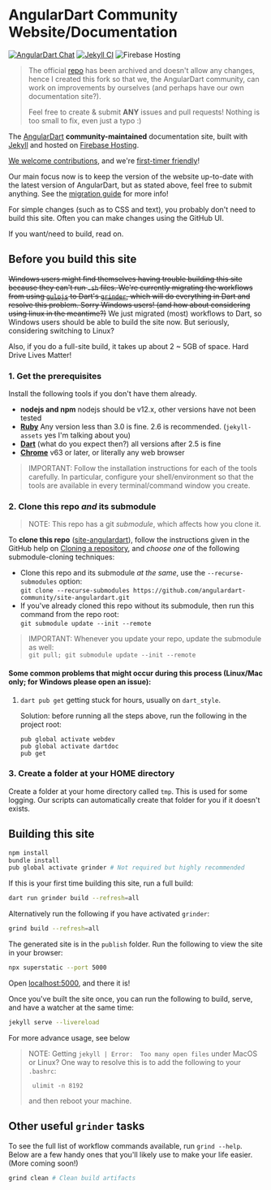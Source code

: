 # AngularDart Community Website/Documentation

[![AngularDart Chat](https://img.shields.io/gitter/room/angulardart/community?color=blue&label=angulardart%2Fcommunity&logo=matrix)](https://gitter.im/angulardart/community)
[![Jekyll CI](https://img.shields.io/github/workflow/status/angulardart-community/site-angulardart/Jekyll%20CI)](https://github.com/angulardart-community/site-angulardart/actions/workflows/ci.yml)
![Firebase Hosting](https://img.shields.io/github/workflow/status/angulardart-community/site-angulardart/Publish%20Website?label=release)

> The official [repo](https://github.com/angulardart/angular) has been archived and doesn't allow any changes, hence I created this fork so that we, the AngularDart community, can work on improvements by ourselves (and perhaps have our own documentation site?).
> 
> Feel free to create & submit **ANY** issues and pull requests! Nothing is too small to fix, even just a typo :)

The [AngularDart](https://angulardart-community.web.app) **community-maintained** documentation site, built with [Jekyll][] and hosted on [Firebase Hosting][Firebase].

[We welcome contributions](CONTRIBUTING.md), and we're [first-timer
friendly](http://www.firsttimersonly.com)!

Our main focus now is to keep the version of the website up-to-date with the latest version of AngularDart, but as stated above, feel free to submit anything. See the [migration guide](MIGRATION.md) for more info!

For simple changes (such as to CSS and text), you probably don't need to build this site. Often you can make changes using the GitHub UI.

If you want/need to build, read on.

## Before you build this site

~~Windows users might find themselves having trouble building this site because they can't run `.sh` files. We're currently migrating the workflows from using [`gulpjs`]() to Dart's [`grinder`](https://pub.dev/packages/grinder), which will do everything in Dart and resolve this problem. Sorry Windows users! (and how about considering using linux in the meantime?)~~ We just migrated (most) workflows to Dart, so Windows users should be able to build the site now. But seriously, considering switching to Linux?

Also, if you do a full-site build, it takes up about 2 ~ 5GB of space. Hard Drive Lives Matter!

### 1. Get the prerequisites

Install the following tools if you don't have them already.

- **nodejs and npm** nodejs should be v12.x, other versions have not been tested
- **[Ruby][]** Any version less than 3.0 is fine. 2.6 is recommended.
  (`jekyll-assets` yes I'm talking about you)
- **[Dart][]** (what do you expect then?) all versions after 2.5 is fine
- **[Chrome][]** v63 or later, or literally any web browser

> IMPORTANT: Follow the installation instructions for each of the tools
carefully. In particular, configure your shell/environment so
that the tools are available in every terminal/command window you create.

### 2. Clone this repo _and_ its submodule

> NOTE: This repo has a git _submodule_, which affects how you clone it.

To **clone this repo** ([site-angulardart][]), follow the instructions given in the
GitHub help on [Cloning a repository][], and _choose one_ of the following
submodule-cloning techniques:

- Clone this repo and its submodule _at the same_, use the
  `--recurse-submodules` option:<br>
  `git clone --recurse-submodules https://github.com/angulardart-community/site-angulardart.git`
- If you've already cloned this repo without its submodule, then run
  this command from the repo root:<br>
  `git submodule update --init --remote`

> IMPORTANT:
> Whenever you update your repo, update the submodule as well:<br>
> `git pull; git submodule update --init --remote`

#### Some common problems that might occur during this process (Linux/Mac only; for Windows please open an issue):

1. `dart pub get` getting stuck for hours, usually on `dart_style`.
   
   Solution: before running all the steps above, run the following in the project root:
   ```
   pub global activate webdev
   pub global activate dartdoc
   pub get
   ```

### 3. Create a folder at your **HOME** directory

Create a folder at your home directory called `tmp`. This is used for some logging. Our scripts can automatically create that folder for you if it doesn't exists.

## Building this site

```bash
npm install
bundle install
pub global activate grinder # Not required but highly recommended
```
If this is your first time building this site, run a full build:
```bash
dart run grinder build --refresh=all
```
Alternatively run the following if you have activated `grinder`:
```bash
grind build --refresh=all
```
The generated site is in the `publish` folder. Run the following to view the site in your browser:
```bash
npx superstatic --port 5000
```
Open [localhost:5000](http://localhost:5000/), and there it is!

Once you've built the site once, you can run the following to build, serve, and have a watcher at the same time:
```bash
jekyll serve --livereload
```
For more advance usage, see below

> NOTE: Getting `jekyll | Error:  Too many open files` under MacOS or Linux?
>   One way to resolve this is to add the following to your `.bashrc`:
>
>      ulimit -n 8192
>
>   and then reboot your machine.

## Other useful `grinder` tasks

To see the full list of workflow commands available, run `grind --help`. Below are a few handy ones that you'll likely use to make your life easier. (More coming soon!)
```bash
grind clean # Clean build artifacts
```

[Chrome]: https://www.google.ca/chrome
[Cloning a repository]: https://help.github.com/articles/cloning-a-repository
[Dart]: https://www.dartlang.org/install
[Dart install]: https://www.dartlang.org/install
[Firebase]: https://firebase.google.com/products/hosting/
[first-timers-only SVG]: https://img.shields.io/badge/first--timers--only-friendly-blue.svg?style=flat-square
[first-timers-only]: http://www.firsttimersonly.com/
[Jekyll]: https://jekyllrb.com/
[nvm]: https://github.com/creationix/nvm#installation
[rvm]: https://rvm.io/rvm/install#installation
[Ruby]: https://www.ruby-lang.org/en/documentation/installation/
[site-angulardart]: https://github.com/dart-lang/site-angulardart
[site-www]: https://github.com/dart-lang/site-www
[angulardart.dev]: https://angulardart.dev
